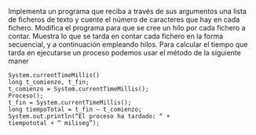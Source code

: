 Implementa un programa que reciba a través de sus argumentos una lista de ficheros de texto y
cuente el número de caracteres que hay en cada fichero.
Modifica el programa para que se cree un hilo por cada fichero a contar. Muestra lo que se tarda
en contar cada fichero en la forma secuencial, y a continuación empleando hilos. Para calcular el
tiempo que tarda en ejecutarse un proceso podemos usar el método de la siguiente maner

```
System.currentTimeMillis()
long t_comienzo, t_fin;
t_comienzo = System.currentTimeMillis();
Proceso();
t_fin = System.currentTimeMillis();
long tiempoTotal = t_fin – t_comienzo;
System.out.println(“El proceso ha tardado: “ +
tiempototal + “ miliseg”);
```